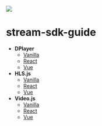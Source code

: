 [![](https://img.shields.io/badge/npm_%7C_@mlytics%2Fp2sp--sdk-v0.13.1-orange)](https://www.npmjs.com/package/@mlytics/p2sp-sdk)

# stream-sdk-guide

- **DPlayer**
  - [Vanilla](./DPlayer/vanilla-sample)
  - [React](./DPlayer/react-sample)
  - [Vue](./DPlayer/vue-sample)
- **HLS.js**
  - [Vanilla](./HLS.js/vanilla-sample)
  - [React](./HLS.js/react-sample)
  - [Vue](./HLS.js/vue-sample)
- **Video.js**
  - [Vanilla](./Video.js/vanilla-sample)
  - [React](./Video.js/react-sample)
  - [Vue](./Video.js/vue-sample)
